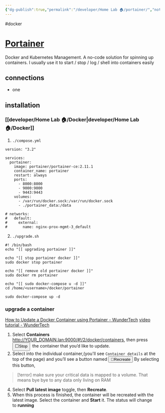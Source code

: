 ```yaml
---
{"dg-publish":true,"permalink":"/developer/Home Lab 🏠/portainer/","noteIcon":""}
---
```


#docker 
# [Portainer](https://www.portainer.io/)
Docker and Kubernetes Management. A no-code solution for spinning up containers. I usually use it to start / stop / log / shell into containers easily

## connections
- one

## installation
### [[developer/Home Lab 🏠/Docker\|developer/Home Lab 🏠/Docker]]
1. `./compose.yml`
```
version: "3.2"

services:
  portainer:
    image: portainer/portainer-ce:2.11.1
    container_name: portainer
    restart: always
    ports:
      - 8000:8000
      - 9000:9000
      - 9443:9443
    volumes:
      - /var/run/docker.sock:/var/run/docker.sock
      - ./portainer_data:/data

# networks:
#   default:
#     external:
#       name: nginx-prox-mgmt-3_default
```

2. `./upgrade.sh`
```
#! /bin/bash
echo "[[ upgrading portainer ]]"

echo "[[ stop portainer docker ]]"
sudo docker stop portainer

echo "[[ remove old portainer docker ]]"
sudo docker rm portainer

echo "[[ sudo docker-compose u -d ]]"
cd /home/<username>/docker/portainer

sudo docker-compose up -d
```

### upgrade a container
[How to Update a Docker Container using Portainer - WunderTech](https://www.wundertech.net/how-to-update-a-docker-container-using-portainer/)
[video tutorial - WunderTech](https://www.youtube.com/watch?v=CK9blZF1lFo)
1. Select **Containers** http://YOUR_DOMAIN.lan:9000/#!/2/docker/containers, then press <button>⬜Stop</button>  the container that you’d like to update.
2. Select into the individual container,(you'll see `Container details` at the top of the page) and you’ll see a button named <button>🔄Recreate</button> By selecting this button, 
> [!error] make sure your critical data is mapped to a volume. That means bye bye to any data only living on RAM
4. Select **Pull latest image** toggle, then **Recreate**.
5. When this process is finished, the container will be recreated with the latest image. Select the container and **Start** it. The status will change to **running**